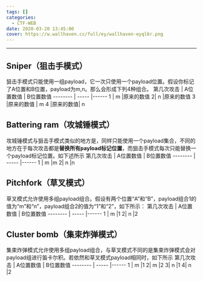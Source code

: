 ```yaml
---
tags: []
categories:
  - CTF-WEB
date: 2020-03-20 13:45:00
cover: https://w.wallhaven.cc/full/ey/wallhaven-eyql6r.png
---
```


---


## Sniper（狙击手模式）
狙击手模式只能使用一组payload，它一次只使用一个payload位置。假设你标记了A位置和B位置，payload为m,n。那么会形成下列4种组合。
第几次攻击     | A位置数值 | B位置数值
-------- | ----- |------
1 | m |原来的数值
2| n |原来的数值
3 |原来的数值 | m
4  |原来的数值| n
## Battering ram（攻城锤模式）
攻城锤模式与狙击手模式类似的地方是，同样只能使用一个payload集合，不同的地方在于每次攻击都是**替换所有payload标记位置**，而狙击手模式每次只能替换一个payload标记位置。如下述所示
第几次攻击     | A位置数值 | B位置数值
-------- | ----- |------
1 | m |m
2| n |n
## Pitchfork（草叉模式）
草叉模式允许使用多组payload组合。假设有两个位置“A”和“B”，payload组合1的值为“m”和“n”，payload组合2的值为“1”和“2”，如下所示：
第几次攻击     | A位置数值 | B位置数值
-------- | ----- |------
1 | m |1
2| n |2
## Cluster bomb（集束炸弹模式）
集束炸弹模式允许使用多组payload组合，与草叉模式不同的是集束炸弹模式会对payload组进行笛卡尔积。若依然和草叉模式payload相同时，如下所示
第几次攻击     | A位置数值 | B位置数值
-------- | ----- |------
1 | m |1
2| m |2
3| n |1
4| n |2






